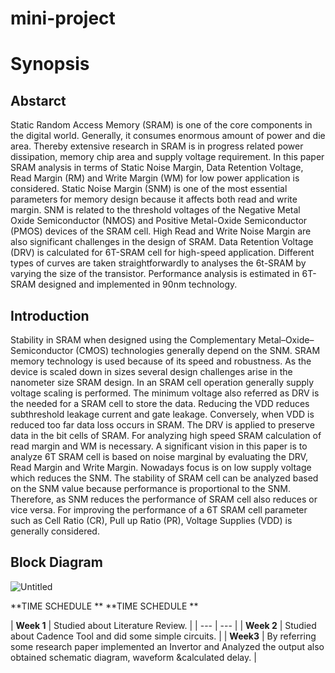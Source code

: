 # mini-project
# Synopsis
## Abstarct
Static Random Access Memory (SRAM) is one of the core components in the digital world.
Generally, it consumes enormous amount of power and die area. Thereby extensive research
in SRAM is in progress related power dissipation, memory chip area and supply voltage
requirement. In this paper SRAM analysis in terms of Static Noise Margin, Data Retention
Voltage, Read Margin (RM) and Write Margin (WM) for low power application is
considered. Static Noise Margin (SNM) is one of the most essential parameters for memory
design because it affects both read and write margin. SNM is related to the threshold voltages
of the Negative Metal Oxide Semiconductor (NMOS) and Positive Metal-Oxide
Semiconductor (PMOS) devices of the SRAM cell. High Read and Write Noise Margin are
also significant challenges in the design of SRAM. Data Retention Voltage (DRV) is
calculated for 6T-SRAM cell for high-speed application. Different types of curves are taken
straightforwardly to analyses the 6t-SRAM by varying the size of the transistor. Performance
analysis is estimated in 6T-SRAM designed and implemented in 90nm technology.

## Introduction
Stability in SRAM when designed using the Complementary Metal–Oxide– Semiconductor (CMOS) technologies generally depend on the SNM. SRAM memory technology is used because of its speed and robustness. As the device is scaled down in sizes several design challenges arise in the nanometer size SRAM design. In an SRAM cell operation generally supply voltage scaling is performed. The minimum voltage also referred as DRV is the needed for a SRAM cell to store the data. Reducing the VDD reduces subthreshold leakage current and gate leakage. Conversely, when VDD is reduced too far data loss occurs in SRAM. The DRV is applied to preserve data in the bit cells of SRAM. For analyzing high speed SRAM calculation of read margin and WM is necessary. A significant vision in this paper is to analyze 6T SRAM cell is based on noise marginal by evaluating the DRV, Read Margin and Write Margin. Nowadays focus is on low supply voltage which reduces the SNM. The stability of SRAM cell can be analyzed based on the SNM value because performance is proportional to the SNM. Therefore, as SNM reduces the performance of SRAM cell also reduces or vice versa. For improving the performance of a 6T SRAM cell parameter such as Cell Ratio (CR), Pull up Ratio (PR), Voltage Supplies (VDD) is generally considered. 

## Block Diagram
![Untitled](https://github.com/GOURI12397/mini-project/assets/119784144/b45e1571-5623-4208-b9a3-dca157d71a55)

**TIME SCHEDULE **
**TIME SCHEDULE **

|
**Week 1** |
Studied about Literature Review. |
| --- | --- |
|
   **Week 2** | Studied about Cadence Tool and did some simple circuits. |
|
**Week3** | By referring some research paper implemented an Invertor and Analyzed the output also obtained schematic diagram, waveform &calculated delay. |

